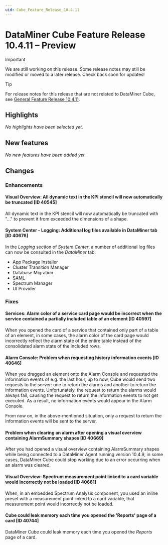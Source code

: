```yaml
---
uid: Cube_Feature_Release_10.4.11
---
```


# DataMiner Cube Feature Release 10.4.11 – Preview

> [!IMPORTANT]
> We are still working on this release. Some release notes may still be modified or moved to a later release. Check back soon for updates!

> [!TIP]
> For release notes for this release that are not related to DataMiner Cube, see [General Feature Release 10.4.11](xref:General_Feature_Release_10.4.11).

## Highlights

*No highlights have been selected yet.*

## New features

*No new features have been added yet.*

## Changes

### Enhancements

#### Visual Overview: All dynamic text in the KPI stencil will now automatically be truncated [ID 40545]

<!-- MR 10.4.0 [CU8] - FR 10.4.11 -->

All dynamic text in the KPI stencil will now automatically be truncated with "..." to prevent it from exceeded the dimensions of a shape.

#### System Center - Logging: Additional log files available in DataMiner tab [ID 40676]

<!-- MR 10.3.0 [CU20] / 10.4.0 [CU8] - FR 10.4.11 -->

In the *Logging* section of *System Center*, a number of additional log files can now be consulted in the *DataMiner* tab:

- App Package Installer
- Cluster Transition Manager
- Database Migration
- SAML
- Spectrum Manager
- UI Provider

### Fixes

#### Services: Alarm color of a service card page would be incorrect when the service contained a partially included table of an element [ID 40597]

<!-- MR 10.3.0 [CU20] / 10.4.0 [CU8] - FR 10.4.11 -->

When you opened the card of a service that contained only part of a table of an element, in some cases, the alarm color of the card page would  incorrectly reflect the alarm state of the entire table instead of the consolidated alarm state of the included rows.

#### Alarm Console: Problem when requesting history information events [ID 40646]

<!-- MR 10.3.0 [CU20] / 10.4.0 [CU8] - FR 10.4.11 -->

When you dragged an element onto the Alarm Console and requested the information events of e.g. the last hour, up to now, Cube would send two requests to the server: one to return the alarms and another to return the information events. Unfortunately, the request to return the alarms would always fail, causing the request to return the information events to not get executed. As a result, no information events would appear in the Alarm Console.

From now on, in the above-mentioned situation, only a request to return the information events will be sent to the server.

#### Problem when clearing an alarm after opening a visual overview containing AlarmSummary shapes [ID 40669]

<!-- MR 10.3.0 [CU20] / 10.4.0 [CU8] - FR 10.4.11 -->

After you had opened a visual overview containing AlarmSummary shapes while being connected to a DataMiner Agent running version 10.4.9, in some cases, DataMiner Cube could stop working due to an error occurring when an alarm was cleared.

#### Visual Overview: Spectrum measurement point linked to a card variable would incorrectly not be loaded [ID 40681]

<!-- MR 10.3.0 [CU20] / 10.4.0 [CU8] - FR 10.4.11 -->

When, in an embedded Spectrum Analysis component, you used an inline preset with a measurement point linked to a card variable, that measurement point would incorrectly not be loaded.

#### Cube could leak memory each time you opened the 'Reports' page of a card [ID 40744]

<!-- MR 10.3.0 [CU20] / 10.4.0 [CU8] - FR 10.4.11 -->

DataMiner Cube could leak memory each time you opened the *Reports* page of a card.
